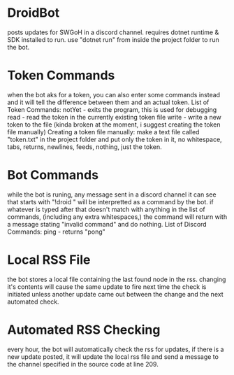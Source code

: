 # DroidBot
posts updates for SWGoH in a discord channel.
requires dotnet runtime & SDK installed to run.
use "dotnet run" from inside the project folder to run the bot.
# Token Commands
when the bot aks for a token, you can also enter some commands instead and it will tell the difference between them and an actual token.
List of Token Commands:
notYet - exits the program, this is used for debugging
read - read the token in the currently existing token file
write - write a new token to the file (kinda broken at the moment, i suggest creating the token file manually)
Creating a token file manually: make a text file called "token.txt" in the project folder and put only the token in it, no whitespace, tabs, returns, newlines, feeds, nothing, just the token.
# Bot Commands
while the bot is runing, any message sent in a discord channel it can see that starts with "!droid " will be interpretted as a command by the bot. if whatever is typed after that doesn't match with anything in the list of commands, (including any extra whitespaces,) the command will return with a message stating "invalid command" and do nothing.
List of Discord Commands:
ping - returns "pong"

# Local RSS File
the bot stores a local file containing the last found node in the rss. changing it's contents will cause the same update to fire next time the check is initiated unless another update came out between the change and the next automated check.
# Automated RSS Checking
every hour, the bot will automatically check the rss for updates, if there is a new update posted, it will update the local rss file and send a message to the channel specified in the source code at line 209.

